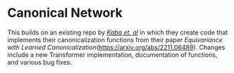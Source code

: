 # Canonical Network
This builds on an existing repo by [_Kaba et. al_](https://github.com/oumarkaba/canonical_network/tree/main/canonical_network) in which they create code that implements their canonicalization functions from their paper 
_Equivariance with Learned Canonicalization_(https://arxiv.org/abs/2211.06489). Changes include a new Transformer implementation, documentation of functions, and various bug fixes.
